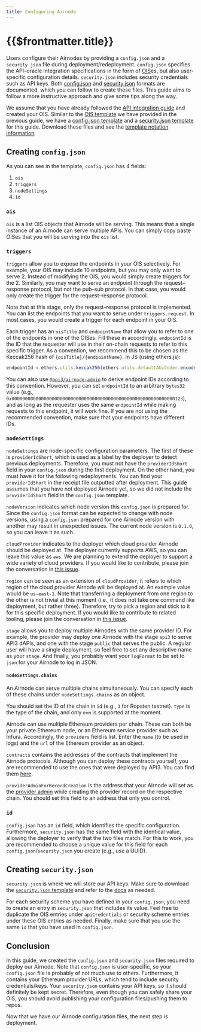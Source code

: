 ```yaml
---
title: Configuring Airnode
---
```


# {{$frontmatter.title}}
<VersionWarning/>
<TocHeader /> <TOC class="table-of-contents" :include-level="[2,3]" />

Users configure their Airnodes by providing a `config.json` and a `security.json` file during deployment/redeployment. `config.json` specifies the API–oracle integration specifications in the form of [OIS](../../airnode/specifications/ois.md)es, but also user-specific configuration details. `security.json` includes security credentials such as API keys. Both [config.json](../../airnode/specifications/config-json.md) and [security.json](../../airnode/specifications/security-json.md) formats are documented, which you can follow to create these files. This guide aims to follow a more instructive approach and give some tips along the way.

We assume that you have already followed the [API integration guide](api-integration.md) and created your OIS. Similar to the [OIS template](../templates/ois-json.md) we have provided in the previous guide, we have a [config.json template](../templates/config-json.md) and a [security.json template](../templates/security-json.md) for this guide. Download these files and see the [template notation information](api-integration.md#ois-template).

## Creating `config.json`

As you can see in the template, `config.json` has 4 fields:
1. `ois`
1. `triggers`
1. `nodeSettings`
1. `id`

### `ois`

`ois` is a list OIS objects that Airnode will be serving. This means that a single instance of an Airnode can serve multiple APIs. You can simply copy paste OISes that you will be serving into the `ois` list.

### `triggers`

`triggers` allow you to expose the endpoints in your OIS selectively. For example, your OIS may include 10 endpoints, but you may only want to serve 2. Instead of modifying the OIS, you would simply create triggers for the 2. Similarly, you may want to serve an endpoint through the request–response protocol, but not the pub–sub protocol. In that case, you would only create the trigger for the request–response protocol.

Note that at this stage, only the request–response protocol is implemented. You can list the endpoints that you want to serve under `triggers.request`. In most cases, you would create a trigger for each endpoint in your OIS.

Each trigger has an `oisTitle` and `endpointName` that allow you to refer to one of the endpoints in one of the OISes. Fill these in accordingly. `endpointId` is the ID that the requester will use in their on-chain requests to refer to this specific trigger. As a convention, we recommend this to be chosen as the Keccak256 hash of `{oisTitle}/{endpointName}`. In JS (using ethers.js):
```js
endpointId = ethers.utils.keccak256(ethers.utils.defaultAbiCoder.encode(['string'], [`${oisTitle}/${endpointName}`]));
```
You can also use [`@api3/airnode-admin`](https://github.com/api3dao/airnode/tree/pre-alpha/packages/admin#derive-endpoint-id) to derive endpoint IDs according to this convention. However, you can set `endpointId` to an arbitrary `bytes32` value (e.g., `0x0000000000000000000000000000000000000000000000000000000000000123`), and as long as the requester uses the same `endpointId` while making requests to this endpoint, it will work fine. If you are not using the recommended convention, make sure that your endpoints have different IDs.

### `nodeSettings`

`nodeSettings` are node-specific configuration parameters. The first of these is `providerIdShort`, which is used as a label by the deployer to detect previous deployments. Therefore, you must not have the `providerIdShort` field in your `config.json` during the first deployment. On the other hand, you must have it for the following redeployments. You can find your `providerIdShort` in the receipt file outputted after deployment. This guide assumes that you have not deployed Airnode yet, so we did not include the `providerIdShort` field in the `config.json` template.

`nodeVersion` indicates which node version this `config.json` is prepared for. Since the `config.json` format can be expected to change with node versions, using a `config.json` prepared for one Airnode version with another may result in unexpected issues. The current node version is `0.1.0`, so you can leave it as such.

`cloudProvider` indicates to the deployer which cloud provider Airnode should be deployed at. The deployer currently supports AWS, so you can leave this value as `aws`. We are planning to extend the deployer to support a wide variety of cloud providers. If you would like to contribute, please join the conversation in [this issue](https://github.com/api3dao/airnode/issues/154).

`region` can be seen as an extension of `cloudProvider`, it refers to which region of the cloud provider Airnode will be deployed at. An example value would be `us-east-1`. Note that transferring a deployment from one region to the other is not trivial at this moment (i.e., it does not take one command like deployment, but rather three). Therefore, try to pick a region and stick to it for this specific deployment. If you would like to contribute to related tooling, please join the conversation in [this issue](https://github.com/api3dao/airnode/issues/155).

`stage` allows you to deploy multiple Airnodes with the same provider ID. For example, the provider may deploy one Airnode with the stage `api3` to serve API3 dAPIs, and one with the stage `public` that serves the public. A regular user will have a single deployment, so feel free to set any descriptive name as your `stage`. And finally, you probably want your `logFormat` to be set to `json` for your Airnode to log in JSON.

#### `nodeSettings.chains`

An Airnode can serve multiple chains simultaneously. You can specify each of these chains under `nodeSettings.chains` as an object.

You should set the ID of the chain in `id` (e.g., `3` for Ropsten testnet). `type` is the type of the chain, and only `evm` is supported at the moment.

Airnode can use multiple Ethereum providers per chain. These can both be your private Ethereum node, or an Ethereum service provider such as Infura. Accordingly, the `providers` field is list. Enter the `name` (to be used in logs) and the `url` of the Ethereum provider as an object.

`contracts` contains the addresses of the contracts that implement the Airnode protocols. Although you can deploy these contracts yourself, you are recommended to use the ones that were deployed by API3. You can find them [here](https://github.com/api3dao/airnode/tree/pre-alpha/packages/protocol/deployments).

`providerAdminForRecordCreation` is the address that your Airnode will set as the [provider admin](../../protocols/request-response/provider.md#provideradmin) while creating the provider record on the respective chain. You should set this field to an address that only you control.

### `id`

`config.json` has an `id` field, which identifies the specific configuration. Furthermore, `security.json` has the same field with the identical value, allowing the deployer to verify that the two files match. For this to work, you are recommended to choose a unique value for this field for each `config.json`/`security.json` you create (e.g., use a UUID).

## Creating `security.json`

`security.json` is where we will store our API keys. Make sure to download the [`security.json` template](../templates/security-json.md) and refer to the [docs](../../airnode/specifications/security-json.md) as needed.

For each security scheme you have defined in your `config.json`, you need to create an entry in `security.json` that includes its value. Feel free to duplicate the OIS entries under `apiCredentials` or security scheme entries under these OIS entries as needed. Finally, make sure that you use the same `id` that you have used in `config.json`.

## Conclusion

In this guide, we created the `config.json` and `security.json` files required to deploy our Airnode. Note that `config.json` is user-specific, so your `config.json` file is probably of not much use to others. Furthermore, it contains your Ethereum provider URLs, which tend to include security credentials/keys. Your `security.json` contains your API keys, so it should definitely be kept secret. Therefore, even though you can safely share your OIS, you should avoid publishing your configuration files/pushing them to repos.

Now that we have our Airnode configuration files, the next step is deployment.
